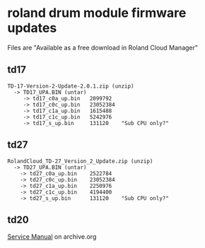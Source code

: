 # roland drum module firmware updates

Files are "Available as a free download in Roland Cloud Manager"

## td17

```
TD-17-Version-2-Update-2.0.1.zip (unzip)
  -> TD17_UPA.BIN (untar)
     -> td17_c0a_up.bin   2099792
     -> td17_c0c_up.bin   23052384
     -> td17_c1a_up.bin   1615488
     -> td17_c1c_up.bin   5242976
     -> td17_s_up.bin     131120    "Sub CPU only?"
```

## td27

```
RolandCloud_TD-27_Version_2_Update.zip (unzip)
  -> TD27_UPA.BIN (untar)
    -> td27_c0a_up.bin    2522784
    -> td27_c0c_up.bin    23052384
    -> td27_c1a_up.bin    2250976
    -> td27_c1c_up.bin    4194400
    -> td27_s_up.bin      131120    "Sub CPU only?"
```

## td20

[Service Manual](https://archive.org/details/service-manual-td-20) on archive.org
